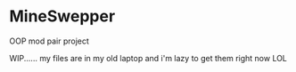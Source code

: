# MineSwepper
OOP mod pair project 

WIP......
my files are in my old laptop and i'm lazy to get them right now LOL
